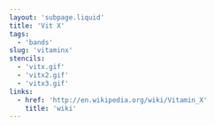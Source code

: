 ```yaml
---
layout: 'subpage.liquid'
title: 'Vit X'
tags:
  - 'bands'
slug: 'vitaminx'
stencils:
  - 'vitx.gif'
  - 'vitx2.gif'
  - 'vitx3.gif'
links:
  - href: 'http://en.wikipedia.org/wiki/Vitamin_X'
    title: 'wiki'
---
```

